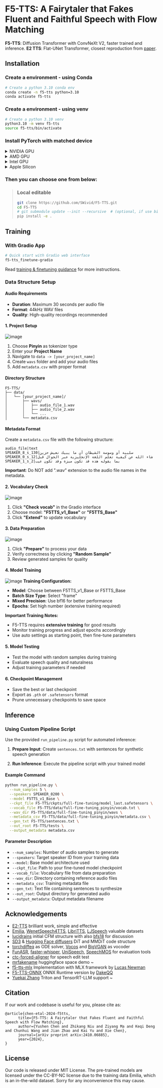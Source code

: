 # F5-TTS: A Fairytaler that Fakes Fluent and Faithful Speech with Flow Matching

**F5-TTS**: Diffusion Transformer with ConvNeXt V2, faster trained and inference.
**E2 TTS**: Flat-UNet Transformer, closest reproduction from [paper](https://arxiv.org/abs/2406.18009).

## Installation

### Create a environment - using Conda

```bash
# Create a python 3.10 conda env 
conda create -n f5-tts python=3.10
conda activate f5-tts
```

### Create a environment - using venv

```bash
# Create a python 3.10 venv
python3.10 -m venv f5-tts
source f5-tts/bin/activate
```


### Install PyTorch with matched device

<details>
<summary>NVIDIA GPU</summary>

> ```bash
> # Install pytorch with your CUDA version, e.g.
> pip install torch==2.4.0+cu124 torchaudio==2.4.0+cu124 --extra-index-url https://download.pytorch.org/whl/cu124
> ```

</details>

<details>
<summary>AMD GPU</summary>

> ```bash
> # Install pytorch with your ROCm version (Linux only), e.g.
> pip install torch==2.5.1+rocm6.2 torchaudio==2.5.1+rocm6.2 --extra-index-url https://download.pytorch.org/whl/rocm6.2
> ```

</details>

<details>
<summary>Intel GPU</summary>

> ```bash
> # Install pytorch with your XPU version, e.g.
> # Intel® Deep Learning Essentials or Intel® oneAPI Base Toolkit must be installed
> pip install torch torchaudio --index-url https://download.pytorch.org/whl/test/xpu
> 
> # Intel GPU support is also available through IPEX (Intel® Extension for PyTorch)
> # IPEX does not require the Intel® Deep Learning Essentials or Intel® oneAPI Base Toolkit
> # See: https://pytorch-extension.intel.com/installation?request=platform
> ```

</details>

<details>
<summary>Apple Silicon</summary>

> ```bash
> # Install the stable pytorch, e.g.
> pip install torch torchaudio
> ```

</details>

### Then you can choose one from below:

> ### Local editable
> 
> ```bash
> git clone https://github.com/SWivid/F5-TTS.git
> cd F5-TTS
> # git submodule update --init --recursive  # (optional, if use bigvgan as vocoder)
> pip install -e .
> ```

## Training

### With Gradio App

```bash
# Quick start with Gradio web interface
f5-tts_finetune-gradio
```

Read [training & finetuning guidance](src/f5_tts/train) for more instructions.

### Data Structure Setup

#### Audio Requirements
- **Duration**: Maximum 30 seconds per audio file
- **Format**: 44kHz WAV files
- **Quality**: High-quality recordings recommended

#### 1. Project Setup
![image](images/image1.png)
1. Choose **Pinyin** as tokenizer type
2. Enter your **Project Name**
3. Navigate to `data -> [your_project_name]`
4. Create `wavs` folder and add your audio files
5. Add `metadata.csv` with proper format

#### Directory Structure
```
F5-TTS/
├── data/
│   └── [your_project_name]/
│       ├── wavs/
│       │   ├── audio_file_1.wav
│       │   ├── audio_file_2.wav
│       │   └── ...
│       └── metadata.csv
```

#### Metadata Format
Create a `metadata.csv` file with the following structure:
```csv
audio_file|text
SPEAKER_8_s_130|سلبية أو وسوسة الشيطان أن ما يبيك تعيش حزين 
SPEAKER_0_s_12|شاء الله عن كيفية تعلم اللغة الإنجليزية عبر الجوال قبل
SPEAKER_1_s_2|بما يقوله هذه قد تكون ميزة وقد تكون عيب
```

**Important**: Do NOT add ".wav" extension to the audio file names in the metadata.


#### 2. Vocabulary Check
![image](images/image2.png)
1. Click **"Check vocab"** in the Gradio interface
2. Choose model: **"F5TTS_v1_Base"** or **"F5TTS_Base"**
3. Click **"Extend"** to update vocabulary

#### 3. Data Preparation
![image](images/image3.png)
1. Click **"Prepare"** to process your data
2. Verify correctness by clicking **"Random Sample"**
3. Review generated samples for quality

#### 4. Model Training
![image](images/image4.png)
**Training Configuration:**
- **Model**: Choose between F5TTS_v1_Base or F5TTS_Base
- **Batch Size Type**: Select "frame"
- **Mixed Precision**: Use bf16 for better performance
- **Epochs**: Set high number (extensive training required)

**Important Training Notes:**
- F5-TTS requires **extensive training** for good results
- Monitor training progress and adjust epochs accordingly
- Use auto settings as starting point, then fine-tune parameters

#### 5. Model Testing
- Test the model with random samples during training
- Evaluate speech quality and naturalness
- Adjust training parameters if needed

#### 6. Checkpoint Management
- Save the best or last checkpoint
- Export as `.pth` or `.safetensors` format
- Prune unnecessary checkpoints to save space

## Inference

### Using Custom Pipeline Script
Use the provided `run_pipeline.py` script for automated inference:

1. **Prepare Input**: Create `sentences.txt` with sentences for synthetic speech generation

2. **Run Inference**: Execute the pipeline script with your trained model

#### Example Command
```bash
python run_pipeline.py \
  --num_samples 5 \
  --speakers SPEAKER_0200 \
  --model F5TTS_v1_Base \
  --ckpt_file F5-TTS/ckpts/full-fine-tuning/model_last.safetensors \
  --vocab_file F5-TTS/data/full-fine-tuning_pinyin/vocab.txt \
  --wav_dir F5-TTS/data/full-fine-tuning_pinyin/wavs \
  --metadata_csv F5-TTS/data/full-fine-tuning_pinyin/metadata.csv \
  --gen_txt F5-TTS/sentences.txt \
  --out_root F5-TTS/tests \
  --output_metadata metadata.csv
```

#### Parameter Description
- `--num_samples`: Number of audio samples to generate
- `--speakers`: Target speaker ID from your training data
- `--model`: Base model architecture used
- `--ckpt_file`: Path to your fine-tuned model checkpoint
- `--vocab_file`: Vocabulary file from data preparation
- `--wav_dir`: Directory containing reference audio files
- `--metadata_csv`: Training metadata file
- `--gen_txt`: Text file containing sentences to synthesize
- `--out_root`: Output directory for generated audio
- `--output_metadata`: Output metadata filename

## Acknowledgements

- [E2-TTS](https://arxiv.org/abs/2406.18009) brilliant work, simple and effective
- [Emilia](https://arxiv.org/abs/2407.05361), [WenetSpeech4TTS](https://arxiv.org/abs/2406.05763), [LibriTTS](https://arxiv.org/abs/1904.02882), [LJSpeech](https://keithito.com/LJ-Speech-Dataset/) valuable datasets
- [lucidrains](https://github.com/lucidrains) initial CFM structure with also [bfs18](https://github.com/bfs18) for discussion
- [SD3](https://arxiv.org/abs/2403.03206) & [Hugging Face diffusers](https://github.com/huggingface/diffusers) DiT and MMDiT code structure
- [torchdiffeq](https://github.com/rtqichen/torchdiffeq) as ODE solver, [Vocos](https://huggingface.co/charactr/vocos-mel-24khz) and [BigVGAN](https://github.com/NVIDIA/BigVGAN) as vocoder
- [FunASR](https://github.com/modelscope/FunASR), [faster-whisper](https://github.com/SYSTRAN/faster-whisper), [UniSpeech](https://github.com/microsoft/UniSpeech), [SpeechMOS](https://github.com/tarepan/SpeechMOS) for evaluation tools
- [ctc-forced-aligner](https://github.com/MahmoudAshraf97/ctc-forced-aligner) for speech edit test
- [mrfakename](https://x.com/realmrfakename) huggingface space demo ~
- [f5-tts-mlx](https://github.com/lucasnewman/f5-tts-mlx/tree/main) Implementation with MLX framework by [Lucas Newman](https://github.com/lucasnewman)
- [F5-TTS-ONNX](https://github.com/DakeQQ/F5-TTS-ONNX) ONNX Runtime version by [DakeQQ](https://github.com/DakeQQ)
- [Yuekai Zhang](https://github.com/yuekaizhang) Triton and TensorRT-LLM support ~

## Citation
If our work and codebase is useful for you, please cite as:
```
@article{chen-etal-2024-f5tts,
      title={F5-TTS: A Fairytaler that Fakes Fluent and Faithful Speech with Flow Matching}, 
      author={Yushen Chen and Zhikang Niu and Ziyang Ma and Keqi Deng and Chunhui Wang and Jian Zhao and Kai Yu and Xie Chen},
      journal={arXiv preprint arXiv:2410.06885},
      year={2024},
}
```
## License

Our code is released under MIT License. The pre-trained models are licensed under the CC-BY-NC license due to the training data Emilia, which is an in-the-wild dataset. Sorry for any inconvenience this may cause.
